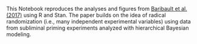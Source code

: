 This Notebook reproduces the analyses and figures from [Baribault et al. (2017)](https://www.pnas.org/content/pnas/115/11/2607.full.pdf) using R and Stan. The paper builds on the idea of radical randomization (i.e., many independent experimental variables) using data from subliminal priming experiments analyzed with hierarchical Bayesian modeling. 
